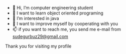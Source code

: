 - 👋 Hi, I’m computer engineering student
- 👀 I want to learn object oriented programing
- 🌱 I’m interested in java 
- 💞️ I want to improve myself by cooperating with you
- 📫 if you want to reach me, you send me e-mail from sudegurbuz29@gmail.com

Thank you for visiting my profile 
